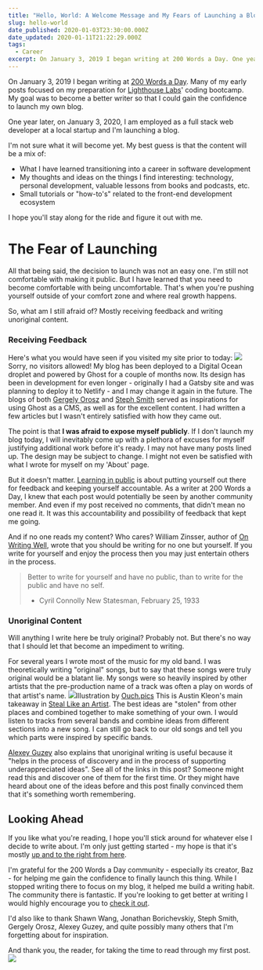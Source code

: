 ```yaml
---
title: "Hello, World: A Welcome Message and My Fears of Launching a Blog"
slug: hello-world
date_published: 2020-01-03T23:30:00.000Z
date_updated: 2020-01-11T21:22:29.000Z
tags:
  - Career
excerpt: On January 3, 2019 I began writing at 200 Words a Day. One year later, I am employed as a full stack web developer and I'm launching a blog.
---
```


On January 3, 2019 I began writing at [200 Words a Day](https://200wordsaday.com/@davidneuman). Many of my early posts focused on my preparation for [Lighthouse Labs](https://www.lighthouselabs.ca/)' coding bootcamp. My goal was to become a better writer so that I could gain the confidence to launch my own blog.

One year later, on January 3, 2020, I am employed as a full stack web developer at a local startup and I'm launching a blog.

I'm not sure what it will become yet. My best guess is that the content will be a mix of: 

- What I have learned transitioning into a career in software development
- My thoughts and ideas on the things I find interesting: technology, personal development, valuable lessons from books and podcasts, etc.
- Small tutorials or "how-to's" related to the front-end development ecosystem

I hope you'll stay along for the ride and figure it out with me.

# The Fear of Launching

All that being said, the decision to launch was not an easy one. I'm still not comfortable with making it public. But I have learned that you need to become comfortable with being uncomfortable. That's when you're pushing yourself outside of your comfort zone and where real growth happens.

So, what am I still afraid of? Mostly receiving feedback and writing unoriginal content.

### Receiving Feedback

Here's what you would have seen if you visited my site prior to today:
![](/content/images/2020/01/image.png)Sorry, no visitors allowed!
My blog has been deployed to a Digital Ocean droplet and powered by Ghost for a couple of months now. Its design has been in development for even longer - originally I had a Gatsby site and was planning to deploy it to Netlify - and I may change it again in the future. The blogs of both [Gergely Orosz](https://blog.pragmaticengineer.com/) and [Steph Smith](https://blog.stephsmith.io/) served as inspirations for using Ghost as a CMS, as well as for the excellent content. I had written a few articles but I wasn't entirely satisfied with how they came out.

The point is that **I was afraid to expose myself publicly**. If I don't launch my blog today, I will inevitably come up with a plethora of excuses for myself justifying additional work before it's ready. I may not have many posts lined up. The design may be subject to change. I might not even be satisfied with what I wrote for myself on my 'About' page.

But it doesn't matter. [Learning in public](https://www.swyx.io/writing/learn-in-public) is about putting yourself out there for feedback and keeping yourself accountable. As a writer at 200 Words a Day, I knew that each post would potentially be seen by another community member. And even if my post received no comments, that didn't mean no one read it. It was this accountability and possibility of feedback that kept me going.

And if no one reads my content? Who cares? William Zinsser, author of [On Writing Well](https://www.amazon.ca/Writing-Well-Classic-Guide-Nonfiction/dp/0060891548), wrote that you should be writing for no one but yourself. If you write for yourself and enjoy the process then you may just entertain others in the process.

> Better to write for yourself and have no public, than to write for the public and have no self.
> 
> - Cyril Connolly
> New Statesman, February 25, 1933

### Unoriginal Content

Will anything I write here be truly original? Probably not. But there's no way that I should let that become an impediment to writing.

For several years I wrote most of the music for my old band. I was theoretically writing "original" songs, but to say that these songs were truly original would be a blatant lie. My songs were so heavily inspired by other artists that the pre-production name of a track was often a play on words of that artist's name.
![](/content/images/2020/01/pablo-friendship.png)Illustration by [Ouch.pics](https://icons8.com)
This is Austin Kleon's main takeaway in [Steal Like an Artist](https://www.amazon.ca/Steal-Like-Artist-Things-Creative/dp/0761169253). The best ideas are "stolen" from other places and combined together to make something of your own. I would listen to tracks from several bands and combine ideas from different sections into a new song. I can still go back to our old songs and tell you which parts were inspired by specific bands.

[Alexey Guzey](https://guzey.com/personal/why-have-a-blog/) also explains that unoriginal writing is useful because it "helps in the process of discovery and in the process of supporting underappreciated ideas". See all of the links in this post? Someone might read this and discover one of them for the first time. Or they might have heard about one of the ideas before and this post finally convinced them that it's something worth remembering.

## Looking Ahead

If you like what you're reading, I hope you'll stick around for whatever else I decide to write about. I'm only just getting started - my hope is that it's mostly [up and to the right from here](https://jborichevskiy.com/posts/up-and-to-where/).

I'm grateful for the 200 Words a Day community - especially its creator, Baz - for helping me gain the confidence to finally launch this thing. While I stopped writing there to focus on my blog, it helped me build a writing habit. The community there is fantastic. If you're looking to get better at writing I would highly encourage you to [check it out](https://200wordsaday.com/).

I'd also like to thank Shawn Wang, Jonathan Borichevskiy, Steph Smith, Gergely Orosz, Alexey Guzey, and quite possibly many others that I'm forgetting about for inspiration.

And thank you, the reader, for taking the time to read through my first post.
![](/content/images/2020/01/happy.png)
